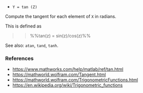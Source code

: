 * `Y = tan (Z)`

Compute the tangent for each element of `X` in radians.

This is defined as

>> %%tan(z) = sin(z)/cos(z)%%

See also: `atan`, `tand`, `tanh`.

### References

* https://www.mathworks.com/help/matlab/ref/tan.html
* https://mathworld.wolfram.com/Tangent.html
* https://mathworld.wolfram.com/TrigonometricFunctions.html
* https://en.wikipedia.org/wiki/Trigonometric_functions
